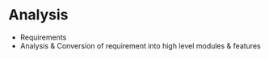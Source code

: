 # Analysis
- Requirements
- Analysis & Conversion of requirement into high level modules & features
